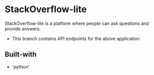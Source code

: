 # StackOverflow-lite
StackOverflow-lite is a platform where people can ask questions and provide answers.

- This branch contains API endpoints for the above application

## Built-with
- 'python'